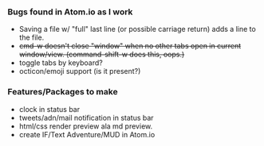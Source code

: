 ### Bugs found in Atom.io as I work

- Saving a file w/ "full" last line (or possible carriage return) adds a line to the file.
- ~~cmd-w doesn't close "window" when no other tabs open in current window/view. (command-shift-w does this, oops.)~~
- toggle tabs by keyboard?
- octicon/emoji support (is it present?)

### Features/Packages to make
- clock in status bar
- tweets/adn/mail notification in status bar
- html/css render preview ala md preview.
- create IF/Text Adventure/MUD in Atom.io
